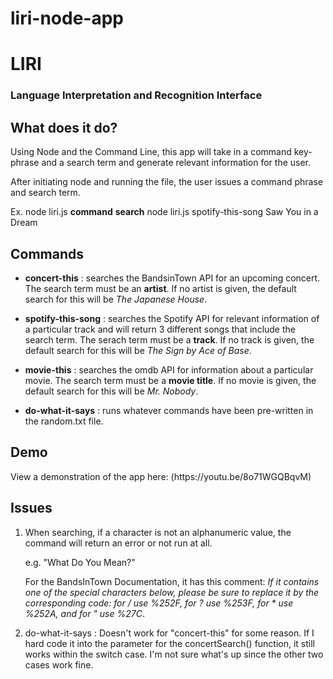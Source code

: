 # liri-node-app

<h1>LIRI</h1>
<h3>Language Interpretation and Recognition Interface</h3>

<h2>What does it do?</h2>
Using Node and the Command Line, this app will take in a command key-phrase and a search term and generate relevant information for the user.

After initiating node and running the file, the user issues a command phrase and search term.

Ex. node liri.js **command** **search**
    node liri.js spotify-this-song Saw You in a Dream

<h2>Commands</h2>

- **concert-this** : searches the BandsinTown API for an upcoming concert. The search term must be an __artist__. If no artist is given, the default search for this will be _The Japanese House_.

- **spotify-this-song** : searches the Spotify API for relevant information of a particular track and will return 3 different songs that include the search term. The serach term must be a __track__. If no track is given, the default search for this will be _The Sign by Ace of Base_.

- **movie-this** : searches the omdb API for information about a particular movie. The search term must be a __movie title__. If no movie is given, the default search for this will be _Mr. Nobody_.

- **do-what-it-says** : runs whatever commands have been pre-written in the random.txt file. 

<h2>Demo</h2>
View a demonstration of the app here: (https://youtu.be/8o71WGQBqvM)

<h2>Issues</h2>

1. When searching, if a character is not an alphanumeric value, the command will return an error or not run at all.

    e.g. "What Do You Mean?"

    For the BandsInTown Documentation, it has this comment: _If it contains one of the special characters below, please be sure to replace it by the corresponding code: for / use %252F, for ? use %253F, for * use %252A, and for " use %27C_.

2. do-what-it-says : Doesn't work for "concert-this" for some reason. If I hard code it into the parameter for the concertSearch() function, it still works within the switch case. I'm not sure what's up since the other two cases work fine. 